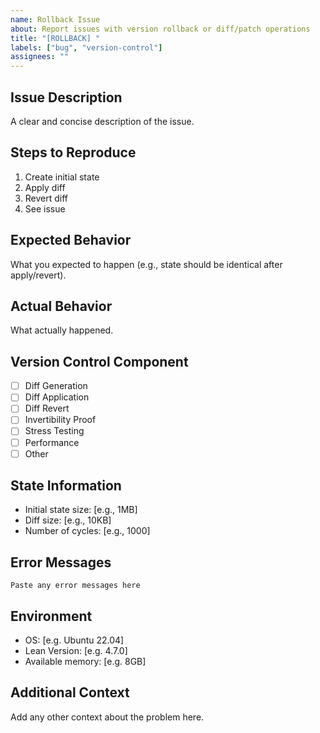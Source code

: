 ```yaml
---
name: Rollback Issue
about: Report issues with version rollback or diff/patch operations
title: "[ROLLBACK] "
labels: ["bug", "version-control"]
assignees: ""
---
```


## Issue Description

A clear and concise description of the issue.

## Steps to Reproduce

1. Create initial state
2. Apply diff
3. Revert diff
4. See issue

## Expected Behavior

What you expected to happen (e.g., state should be identical after apply/revert).

## Actual Behavior

What actually happened.

## Version Control Component

- [ ] Diff Generation
- [ ] Diff Application
- [ ] Diff Revert
- [ ] Invertibility Proof
- [ ] Stress Testing
- [ ] Performance
- [ ] Other

## State Information

- Initial state size: [e.g., 1MB]
- Diff size: [e.g., 10KB]
- Number of cycles: [e.g., 1000]

## Error Messages

```
Paste any error messages here
```

## Environment

- OS: [e.g. Ubuntu 22.04]
- Lean Version: [e.g. 4.7.0]
- Available memory: [e.g. 8GB]

## Additional Context

Add any other context about the problem here.
